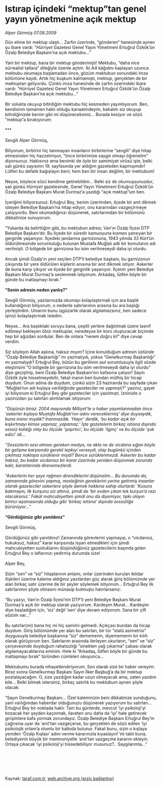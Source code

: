 # Istırap içindeki “mektup”tan genel yayın yönetmenine açık mektup

*Alper Görmüş 07.08.2009*

<div class="taraf_structure_2col_1zq">
<div class="margen_n">



 <p>Dün elime bir mektup ulaştı... Zarfın üzerinde, “gönderen” hanesinde aynen şu ibare vardı: “<i>Hürriyet</i> Gazetesi Genel Yayın Yönetmeni Ertuğrul Özkök’ün Özalp Belediye Başkanı’na açık mektubu...” <br/><br/>Yani bir mektup, bana bir mektup göndermişti! Mektubu, “daha nice sürrealist tatlara” dileğiyle özenle açtım. İki A4 kâğıdını kaplayan uzunca mektubu okumaya başlamadan önce, gözüm mektubun sonundaki imza bölümüne kaydı. Artık hiç kuşkum kalmamıştı, mektup, gerçekten de bir mektuptan geliyordu. Çünkü imza hanesinde de zarfın üzerindeki ibare vardı: “<i>Hürriyet</i> Gazetesi Genel Yayın Yönetmeni Ertuğrul Özkök’ün Özalp Belediye Başkanı’na açık mektubu...” <br/><br/>Bir solukta okuyup bitirdiğim mektubu hiç kesmeden yayımlıyorum. Ben, kendisinin tamamen haklı olduğu kanaatindeyim, bakalım siz okuyup bitirdiğinizde benim gibi mi düşüneceksiniz... Burada kesiyor ve sözü “mektup”a bırakıyorum: <br/><br/>*** <br/><br/>Sevgili Alper Görmüş, <br/><br/>Biliyorum, birbirini hiç tanımayan insanların birbirlerine “sevgili” diye hitap etmesinden hiç hazzetmiyor, “önce birbirimize saygılı olmayı öğrenelim” diyorsunuz. Haklısınız ama benimki de öyle bir samimiyet virüsü işte, belki salı günkü sayısının 19. sayfasında yer aldığım gazeteden kapmışımdır! Lütfen bu defalık bağışlayın beni; hem ben bir insan değilim, bir mektubum! <br/><br/>Neyse, böylece sözü kendime getirebildim... Belki siz de okumuşsunuzdur, salı günkü <i>Hürriyet </i>gazetesinde, Genel Yayın Yönetmeni Ertuğrul Özkök’ün Özalp Belediye Başkanı Murat Durmaz’a yazdığı “açık mektup”um ben. <br/><br/>İçeriğimi biliyorsunuz: Ertuğrul Bey, benim üzerimden, ilçede bir anıt dikmek isteyen Belediye Başkanı’na hitap ediyor, onu kararından vazgeçirmeye çalışıyordu. Beni okumadığınızı düşünerek, satırlarımdan bir bölümünü dikkatinize sunuyorum. <br/><br/>“Yukarda da belirttiğim gibi, bu mektubun adresi, Van’ın Özalp İlçesi DTP Belediye Başkanı’dır. Bu ilçede bir süredir kamuoyuna kısmen yansıyan bir gerginlik yaşanıyor. İlçedeki jandarma garnizonuna, 1943 yılında 33 Kürt’ün öldürülmesinde sorumluluğu bulunan Mustafa Muğlalı adlı bir komutanın adı verilmişti. O bölgede bir garnizona bu isim verilmeseydi daha iyi olurdu. <br/><br/>Ancak şimdi Özalp’ın yeni seçilen DTP’li belediye başkanı, bu garnizonun çıkışında bir yere öldürülen kişilerin anısına bir anıt dikmek istiyor. Askerler de buna karşı çıkıyor ve ilçede bir gerginlik yaşanıyor. İlçenin yeni Belediye Başkanı Murat Durmaz’a seslenmek istiyorum. Arkadaş, lütfen böyle bir günde bu inatlaşmayı bırak.”   <b><br/><br/>“Senin adresin neden yanlış?”</b> <b> </b> <br/><br/>Sevgili Görmüş, yazılarınızda okumayı kolaylaştırmak için ara başlık kullandığınızı biliyorum, o nedenle satırlarımın arasına bu ara başlığı yerleştirdim. Umarım bunu işgüzarlık olarak algılamazsınız, ben sadece işinizi kolaylaştırmak istedim. <br/><br/>Neyse... Ara başlıktaki soruyu bana, çeşitli yerlere dağıtılmak üzere tasnif edilmeyi bekleyen öbür mektuplar, neredeyse bir koro oluşturacak biçimde hep bir ağızdan sordular. Ben de onlara “nerem doğru ki!” diye cevap verdim. <br/><br/>Siz söyleyin Allah aşkına, haksız mıyım? İçine konulduğum adresin üstünde “Özalp Belediye Başkanlığı” mı yazmalıydı, yoksa “Genelkurmay Başkanlığı” mı yazmalıydı? Ertuğrul Bey, bütün bu gerilimin asıl sorumlusuyla ilgili sözde eleştirisini “O bölgede bir garnizona bu isim verilmeseydi daha iyi olurdu” diye geçiştirip, beni Özalp Belediye Başkanı’nın kafasına çalıyor! Sayın Özkök öyle hissetmeyebilir, fakat inanın ben bundan müthiş bir hicap duydum. Onun adına da duydum, çünkü sizin 23 haziranda bu sayfada çıkan “Muğlalı’nın adı kışlaya verildiğinde gazeteciler ne yapmıştı?” yazınız, gayet iyi biliyorum ki Ertuğrul Bey gibi gazeteciler için yazılmıştı. İzninizle o yazınızdan şu satırları alıntılamak istiyorum: <i><br/><br/>“Düşünün biraz: 2004 mayısında Milliyet’te o haber yayımlanmadan önce ‘askerler kışlaya Mustafa Muğlalı’nın adını vereceklermiş’ diye duysaydık, buna inanır mıydık? İnanmazdık. ‘Hayır’ derdik, ‘bu kadar açık bir kışkırtmayı kimse yapmaz, yapamaz.’ İşte gazetelerin birkaç istisna dışında sessiz kaldığı olay bu ölçüde ‘şaşırtıcı’, bu ölçüde ‘ilginç’ ve bu ölçüde ‘şok edici’ idi...</i> <i><br/><br/>“Sessizlerin sesi olması gereken medya, ne akla ne de vicdana sığan böyle bir gelişme karşısında gerekli tepkiyi verseydi, olay bugünkü içinden çıkılmaz noktaya sürüklenir miydi? Bence sürüklenmezdi. Askerler bu kadar haksız, bu kadar vicdansız bir karar üzerinde yeniden düşünmek zorunda kalır, kararlarında direnemezlerdi.</i> <i><br/><br/>“Askerlerin her şeye rağmen direndiklerini düşünelim... Bu durumda da, zamanında görevini yapmış, mesleğinin gereklerini yerine getirmiş insanlar olarak gazeteciler askerlere şöyle demek hakkına sahip olurlardı: ‘Kusura bakmayın, ilk kurşunu siz attınız, şimdi de ‘bir evden çıkan tek kurşun’a razı olacaksınız.’ Fakat mahcubiyetten şimdi onu da diyemiyor, tıpkı olayın birinci aşamasında olduğu gibi ‘birkaç istisna’ dışında sessizliğe bürünüyor...”</i>   <b><br/><br/>“Gördüğünüz gibi yanıldınız”</b>   <br/><br/>Sevgili Görmüş, <br/><br/>Gördüğünüz gibi yanıldınız! Zamanında görevlerini yapmayıp, o “vicdansız, hukuksuz, haksız” karar karşısında isyan etmedikleri için şimdi mahcubiyetten sustuklarını düşündüğünüz gazetecilerin başında gelen Ertuğrul Bey o laflarınızı yedirmiş durumda size! <br/><br/>Alper Bey, <br/><br/>Sizin “sen” ve “siz” hitaplarının anlamı, onlar üzerinden kurulan iktidar ilişkileri üzerine kaleme aldığınız yazılardan güç alarak giriş bölümümde yer alan birkaç satır üzerine de bir şeyler söylemek istiyorum... Ertuğrul Bey ilk satırlarımın şöyle olmasını münasip bulmuştu hatırlarsanız: <br/><br/>“Bu yazıyı, Van’ın Özalp İlçesi’nin DTP’li yeni Belediye Başkanı Murat Durmaz’a açık bir mektup olarak yazıyorum. Kardeşim Murat... Kardeşim diye başladığım için, ‘siz’ değil ‘sen’ diye devam ediyorum. Sana bir çift sözüm var...” <br/><br/>Bu satırlar(ım) bana hiç mi hiç samimi gelmedi. Açıkçası bundan da hicap duydum. Giriş bölümümde yer alan bu satırları, bir tür “statü asimetrisi” duygusuyla belediye başkanına “siz” dememenin, diyememenin bir kılıfı olarak görüyorum ben. Satırlarım arasında ilerleyen okurların, “sen” ve “siz” çerçevesinde duyduğum rahatsızlığı “sinekten yağ çıkarma” çabası olarak algılamayacaklarına eminim. Hele ki “Arkadaş, lütfen böyle bir günde bu inatlaşmayı bırak” türünden cümleleri okuyunca... <br/><br/>Mektubumu burada nihayetlendiriyorum. Son olarak size bir haber vereyim: Biraz sonra Genelkurmay Başkanı Sayın İlker Başbuğ’a da bir mektup postalayacağım. O, size yazdığım kadar uzun olmayacak ama, zaten yazdım bile... Belki bilmek istersiniz, birkaç satırlık bu mektubum aynen şöyle olacak: <br/><br/>“Sayın Genelkurmay Başkanı... Özel kaleminizin beni dikkatinize sunduğunu, yani varlığımdan haberdar olduğunuzu düşünerek yazıyorum bu satırları... Ertuğrul Bey bir noktada haklı: Tam bu günlerde, mevcut ‘iyi psikoloji’yi bozacak her şeyden kaçınmak, ilaveten onu daha da ‘iyi’ hale getirecek girişimlere kafa yormak zorundayız. Özalp Belediye Başkanı Ertuğrul Bey’in çağrısına uyar da ‘anıt’tan vazgeçerse, bu gerçekten de sözü edilen ‘iyi psikolojik ortam’a olumlu bir katkıda bulunur. Fakat bunu, sizin o kışlaya yeniden ‘Özalp Kışlası’ adını verme kararınızla kıyaslayın! Ve tabii buna, belediyenin büyük bir memnuniyetle ‘anıt’tan vazgeçme kararını ekleyin. Ortaya çıkacak ‘iyi psikoloji’yi hissedebiliyor musunuz?.. Saygılarımla...”</p>
<br/>
<br/>
<br/>



<br/>


<div id="taraf_not">
</div>

</div>


</div>

Kaynak: [taraf.com.tr](http://taraf.com.tr:80/makale/7109.htm), [web.archive.org (arşiv bağlantısı)](http://web.archive.org/web/20091030172237/http://taraf.com.tr:80/makale/7109.htm)
